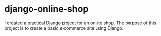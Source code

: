 # django-online-shop
I created a practical Django project for an online shop. The purpose of this project is to create a basic e-commerce site using Django.
